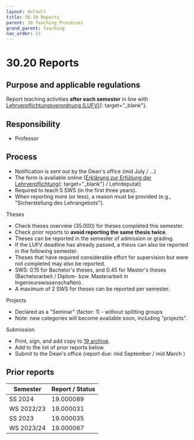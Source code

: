 ```yaml
---
layout: default
title: 30.20 Reports
parent: 30 Teaching Processes
grand_parent: Teaching
nav_order: 21
---
```


# 30.20 Reports

## Purpose and applicable regulations

Report teaching activities **after each semester** in line with [Lehrverpflichtungsverordnung (LUFV)](http://gesetze-bayern.de/Content/Document/BayLUFV){: target="_blank"}.

## Responsibility

- Professor

## Process

- Notification is sent out by the Dean's office (mid July / ...)
- The form is available online ([Erklärung zur Erfüllung der Lehrverpflichtung](https://www.uni-bamberg.de/abt-personal/formulare-infos-und-merkblaetter/){: target="_blank"} / Lehrdeputat)
- Required to teach 5 SWS (in the first three years).
- When reporting more (or less), a reason must be provided (e.g., "Sicherstellung des Lehrangebots").

Theses

- Check theses overview (35.000) for theses completed this semester.
- Check prior reports to **avoid reporting the same thesis twice**.
- Theses can be reported in the semester of admission or grading.
- If the LUFV deadline has already passed, a thesis can also be reported in the following semester.
- Theses that have required considerable effort for supervision but were not completed may also be reported.
- SWS: 0.15 for Bachelor's theses, and 0.45 for Master's theses (Bachelorarbeit / Diplom- bzw. Masterarbeit in Ingenieurswissenschaften).
- A maximum of 2 SWS for theses can be reported per semester.

Projects

- Declared as a "Seminar" (factor: 1) - without splitting groups
- Note: new categories will become available soon, including "projects".

Submission

- Print, sign, and add copy to [19 archive](../../10-lab/19_archive.html).
- Add to the list of prior reports below.
- Submit to the Dean's office (report due: mid September / mid March )

## Prior reports

| Semester    | Report / Status  |
|-------------|------------------|
| SS 2024     | 19.000089        |
| WS 2022/23  | 19.000031        |
| SS 2023     | 19.000035        |
| WS 2023/24  | 19.000067        |
